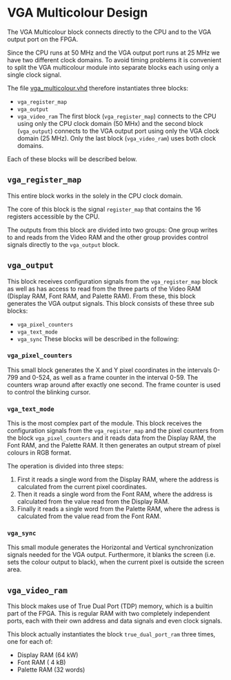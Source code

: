 # VGA Multicolour Design

The VGA Multicolour block connects directly to the CPU and to the VGA output
port on the FPGA.

Since the CPU runs at 50 MHz and the VGA output port runs at 25 MHz we have two
different clock domains. To avoid timing problems it is convenient to split the
VGA multicolour module into separate blocks each using only a single clock
signal.

The file [vga_multicolour.vhd](vga_multicolour.vhd) therefore instantiates three
blocks:
* `vga_register_map`
* `vga_output`
* `vga_video_ram`
The first block (`vga_register_map`) connects to the CPU using only the CPU
clock domain (50 MHx) and the second block (`vga_output`) connects to the VGA
output port using only the VGA clock domain (25 MHz). Only the last block
(`vga_video_ram`) uses both clock domains.

Each of these blocks will be described below.

## `vga_register_map`
This entire block works in the solely in the CPU clock domain.

The core of this block is the signal `register_map` that contains the 16
registers accessible by the CPU.

The outputs from this block are divided into two groups: One group writes to
and reads from the Video RAM and the other group provides control signals
directly to the `vga_output` block.

## `vga_output`
This block receives configuration signals from the `vga_register_map` block as
well as has access to read from the three parts of the Video RAM (Display RAM,
Font RAM, and Palette RAM). From these, this block generates the VGA output
signals.  This block consists of these three sub blocks:
* `vga_pixel_counters`
* `vga_text_mode`
* `vga_sync`
These blocks will be described in the following:

### `vga_pixel_counters`
This small block generates the X and Y pixel coordinates in the intervals 0-799
and 0-524, as well as a frame counter in the interval 0-59. The counters wrap
around after exactly one second. The frame counter is used to control the
blinking cursor.

### `vga_text_mode`
This is the most complex part of the module. This block receives the
configuration signals from the `vga_register_map` and the pixel counters from
the block `vga_pixel_counters` and it reads data from the Display RAM, the Font
RAM, and the Palette RAM. It then generates an output stream of pixel colours
in RGB format.

The operation is divided into three steps:
1.  First it reads a single word from the Display RAM, where the address is
calculated from the current pixel coordinates.
2. Then it reads a single word from the Font RAM, where the address is calculated
from the value read from the Display RAM.
3. Finally it reads a single word from the Palette RAM, where the adress is
calculated from the value read from the Font RAM.

### `vga_sync`
This small module generates the Horizontal and Vertical synchronization signals
needed for the VGA output. Furthermore, it blanks the screen (i.e. sets the
colour output to black), when the current pixel is outside the screen area.

## `vga_video_ram`
This block makes use of True Dual Port (TDP) memory, which is a builtin part of
the FPGA. This is regular RAM with two completely independent ports, each with
their own address and data signals and even clock signals.

This block actually instantiates the block `true_dual_port_ram` three times,
one for each of:
* Display RAM  (64 kW)
* Font RAM     ( 4 kB)
* Palette RAM  (32 words)

